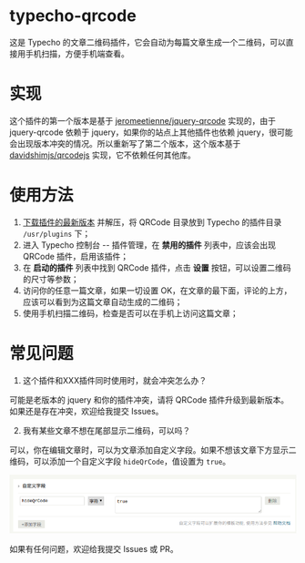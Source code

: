 # typecho-qrcode
这是 Typecho 的文章二维码插件，它会自动为每篇文章生成一个二维码，可以直接用手机扫描，方便手机端查看。

实现
===========
这个插件的第一个版本是基于 [jeromeetienne/jquery-qrcode](https://github.com/jeromeetienne/jquery-qrcode) 实现的，由于 jquery-qrcode 依赖于 jquery，如果你的站点上其他插件也依赖 jquery，很可能会出现版本冲突的情况。所以重新写了第二个版本，这个版本基于 [davidshimjs/qrcodejs](https://github.com/davidshimjs/qrcodejs) 实现，它不依赖任何其他库。

使用方法
===========
1. [下载插件的最新版本](https://github.com/aneasystone/typecho-qrcode/releases) 并解压，将 QRCode 目录放到 Typecho 的插件目录 `/usr/plugins` 下；
1. 进入 Typecho 控制台 -- 插件管理，在 **禁用的插件** 列表中，应该会出现 QRCode 插件，启用该插件；
1. 在 **启动的插件** 列表中找到 QRCode 插件，点击 **设置** 按钮，可以设置二维码的尺寸等参数；
1. 访问你的任意一篇文章，如果一切设置 OK，在文章的最下面，评论的上方，应该可以看到为这篇文章自动生成的二维码；
1. 使用手机扫描二维码，检查是否可以在手机上访问这篇文章；

常见问题
===========

1. 这个插件和XXX插件同时使用时，就会冲突怎么办？

可能是老版本的 jquery 和你的插件冲突，请将 QRCode 插件升级到最新版本。如果还是存在冲突，欢迎给我提交 Issues。

2. 我有某些文章不想在尾部显示二维码，可以吗？

可以，你在编辑文章时，可以为文章添加自定义字段。如果不想该文章下方显示二维码，可以添加一个自定义字段 `hideQrCode`，值设置为 `true`。

![images/ud-fields.png](images/ud-fields.png)

如果有任何问题，欢迎给我提交 Issues 或 PR。
